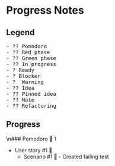 # Progress Notes

## Legend

<pre>
- ?? Pomodoro
- ?? Red phase
- ?? Green phase
- ?? In progress
- ? Ready
- ? Blocker
- ?  Warning
- ?? Idea
- ?? Pinned idea
- ?? Note
- ?? Refactoring
</pre>

## Progress
\n### Pomodoro 🍅 1
- User story #1 🚧
  - Scenario #1 🔴 - Created failing test
